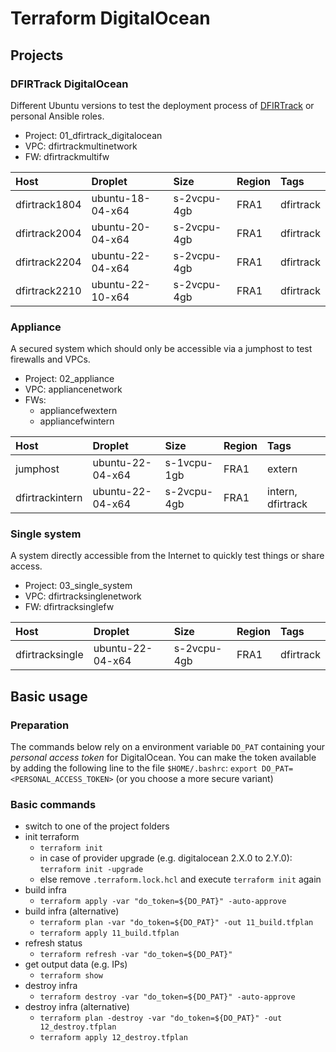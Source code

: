 # Terraform DigitalOcean

## Projects

### DFIRTrack DigitalOcean

Different Ubuntu versions to test the deployment process of [DFIRTrack](https://github.com/dfirtrack/dfirtrack) or personal Ansible roles.

* Project: 01_dfirtrack_digitalocean
* VPC: dfirtrackmultinetwork
* FW: dfirtrackmultifw

| Host          | Droplet           | Size          | Region    | Tags                  |
|:--------------|:------------------|:--------------|:----------|:----------------------|
| dfirtrack1804 | ubuntu-18-04-x64  | s-2vcpu-4gb   | FRA1      | dfirtrack             |
| dfirtrack2004 | ubuntu-20-04-x64  | s-2vcpu-4gb   | FRA1      | dfirtrack             |
| dfirtrack2204 | ubuntu-22-04-x64  | s-2vcpu-4gb   | FRA1      | dfirtrack             |
| dfirtrack2210 | ubuntu-22-10-x64  | s-2vcpu-4gb   | FRA1      | dfirtrack             |

### Appliance

A secured system which should only be accessible via a jumphost to test firewalls and VPCs.

* Project: 02_appliance
* VPC: appliancenetwork
* FWs:
    * appliancefwextern
    * appliancefwintern

| Host              | Droplet           | Size          | Region    | Tags                  |
|:------------------|:------------------|:--------------|:----------|:----------------------|
| jumphost          | ubuntu-22-04-x64  | s-1vcpu-1gb   | FRA1      | extern                |
| dfirtrackintern   | ubuntu-22-04-x64  | s-2vcpu-4gb   | FRA1      | intern, dfirtrack     |

### Single system

A system directly accessible from the Internet to quickly test things or share access.

* Project: 03_single_system
* VPC: dfirtracksinglenetwork
* FW: dfirtracksinglefw

| Host              | Droplet           | Size          | Region    | Tags                  |
|:------------------|:------------------|:--------------|:----------|:----------------------|
| dfirtracksingle   | ubuntu-22-04-x64  | s-2vcpu-4gb   | FRA1      | dfirtrack             |

## Basic usage

### Preparation

The commands below rely on a environment variable `DO_PAT` containing your _personal access token_ for DigitalOcean. You can make the token available by adding the following line to the file `$HOME/.bashrc`: `export DO_PAT=<PERSONAL_ACCESS_TOKEN>` (or you choose a more secure variant)

### Basic commands

* switch to one of the project folders
* init terraform
    * `terraform init`
    * in case of provider upgrade (e.g. digitalocean 2.X.0 to 2.Y.0): `terraform init -upgrade`
    * else remove `.terraform.lock.hcl` and execute `terraform init` again
* build infra
    * `terraform apply -var "do_token=${DO_PAT}" -auto-approve`
* build infra (alternative)
    * `terraform plan -var "do_token=${DO_PAT}" -out 11_build.tfplan`
    * `terraform apply 11_build.tfplan`
* refresh status
    * `terraform refresh -var "do_token=${DO_PAT}"`
* get output data (e.g. IPs)
    * `terraform show`
* destroy infra
    * `terraform destroy -var "do_token=${DO_PAT}" -auto-approve`
* destroy infra (alternative)
    * `terraform plan -destroy -var "do_token=${DO_PAT}" -out 12_destroy.tfplan`
    * `terraform apply 12_destroy.tfplan`
